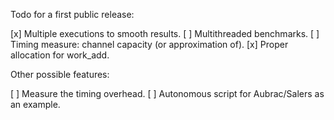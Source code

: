 Todo for a first public release:

[x] Multiple executions to smooth results.
[ ] Multithreaded benchmarks.
[ ] Timing measure: channel capacity (or approximation of).
[x] Proper allocation for work_add.

Other possible features:

[ ] Measure the timing overhead.
[ ] Autonomous script for Aubrac/Salers as an example.